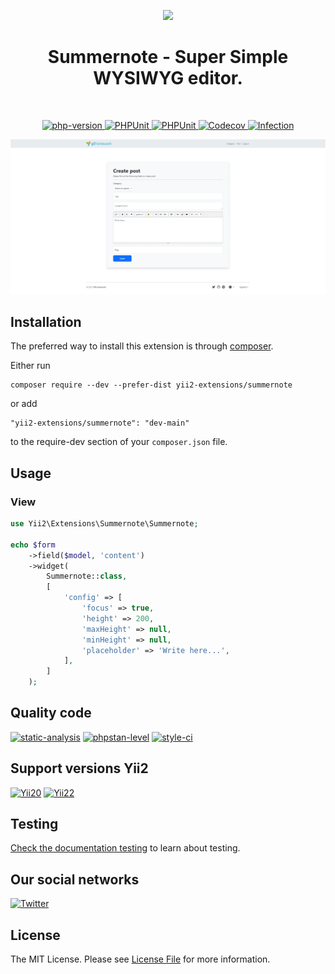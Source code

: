 <p align="center">
    <a href="https://github.com/yii2-extensions/summernote" target="_blank">
        <img src="https://www.yiiframework.com/image/yii_logo_light.svg" height="100px;">
    </a>
    <h1 align="center">Summernote - Super Simple WYSIWYG editor.</h1>
    <br>
</p>

<p align="center">
    <a href="https://www.php.net/releases/8.1/en.php" target="_blank">
        <img src="https://img.shields.io/badge/PHP-%3E%3D8.1-787CB5" alt="php-version">
    </a>
    <a href="https://github.com/yii2-extensions/summernote/actions/workflows/build.yml" target="_blank">
        <img src="https://github.com/yii2-extensions/summernote/actions/workflows/build.yml/badge.svg" alt="PHPUnit">
    </a>
    <a href="https://github.com/yii2-extensions/summernote/actions/workflows/compatibility.yml" target="_blank">
        <img src="https://github.com/yii2-extensions/summernote/actions/workflows/compatibility.yml/badge.svg" alt="PHPUnit">
    </a>    
    <a href="https://codecov.io/gh/yii2-extensions/summernote" target="_blank">
        <img src="https://codecov.io/gh/yii2-extensions/summernote/branch/main/graph/badge.svg?token=MF0XUGVLYC" alt="Codecov">
    </a>
    <a href="https://dashboard.stryker-mutator.io/reports/github.com/yii2-extensions/summernote/main" target="_blank">
        <img src="https://img.shields.io/endpoint?style=flat&url=https%3A%2F%2Fbadge-api.stryker-mutator.io%2Fgithub.com%2Fyii2-extensions%2Fsummernote%2Fmain" alt="Infection">
    </a>       
</p>

![summernote](docs/images/summernote.png)

## Installation

The preferred way to install this extension is through [composer](https://getcomposer.org/download/).

Either run

```
composer require --dev --prefer-dist yii2-extensions/summernote
```

or add

```
"yii2-extensions/summernote": "dev-main"
```

to the require-dev section of your `composer.json` file.

## Usage

### View 

```php
use Yii2\Extensions\Summernote\Summernote;

echo $form
    ->field($model, 'content')
    ->widget(
        Summernote::class,
        [
            'config' => [
                'focus' => true,
                'height' => 200,
                'maxHeight' => null,
                'minHeight' => null,
                'placeholder' => 'Write here...',
            ],
        ]
    );
```

## Quality code

[![static-analysis](https://github.com/yii2-extensions/gii/actions/workflows/static.yml/badge.svg)](https://github.com/yii2-extensions/summernote/actions/workflows/static.yml)
[![phpstan-level](https://img.shields.io/badge/PHPStan%20level-7-blue)](https://github.com/yii2-extensions/summernote/actions/workflows/static.yml)
[![style-ci](https://github.styleci.io/repos/711200053/shield?branch=main)](https://github.styleci.io/repos/711200053?branch=main)

## Support versions Yii2

[![Yii20](https://img.shields.io/badge/Yii2%20version-2.0-blue)](https://github.com/yiisoft/yii2/tree/2.0.49.3)
[![Yii22](https://img.shields.io/badge/Yii2%20version-2.2-blue)](https://github.com/yiisoft/yii2/tree/2.2)

## Testing

[Check the documentation testing](/docs/testing.md) to learn about testing.

## Our social networks

[![Twitter](https://img.shields.io/badge/twitter-follow-1DA1F2?logo=twitter&logoColor=1DA1F2&labelColor=555555?style=flat)](https://twitter.com/Terabytesoftw)

## License

The MIT License. Please see [License File](LICENSE.md) for more information.

